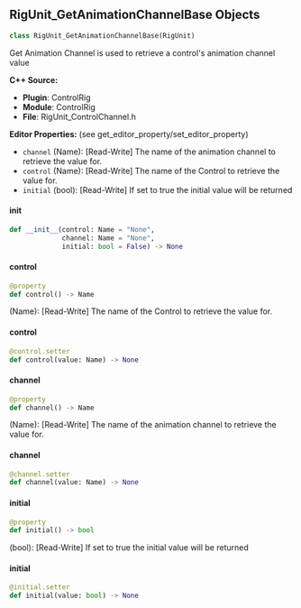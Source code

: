 ## RigUnit_GetAnimationChannelBase Objects

```python
class RigUnit_GetAnimationChannelBase(RigUnit)
```

Get Animation Channel is used to retrieve a control's animation channel value

**C++ Source:**

- **Plugin**: ControlRig
- **Module**: ControlRig
- **File**: RigUnit_ControlChannel.h

**Editor Properties:** (see get_editor_property/set_editor_property)

- ``channel`` (Name):  [Read-Write] The name of the animation channel to retrieve the value for.
- ``control`` (Name):  [Read-Write] The name of the Control to retrieve the value for.
- ``initial`` (bool):  [Read-Write] If set to true the initial value will be returned

<a id="unreal.RigUnit_GetAnimationChannelBase.__init__"></a>

#### __init__

```python
def __init__(control: Name = "None",
             channel: Name = "None",
             initial: bool = False) -> None
```

<a id="unreal.RigUnit_GetAnimationChannelBase.control"></a>

#### control

```python
@property
def control() -> Name
```

(Name):  [Read-Write] The name of the Control to retrieve the value for.

<a id="unreal.RigUnit_GetAnimationChannelBase.control"></a>

#### control

```python
@control.setter
def control(value: Name) -> None
```

<a id="unreal.RigUnit_GetAnimationChannelBase.channel"></a>

#### channel

```python
@property
def channel() -> Name
```

(Name):  [Read-Write] The name of the animation channel to retrieve the value for.

<a id="unreal.RigUnit_GetAnimationChannelBase.channel"></a>

#### channel

```python
@channel.setter
def channel(value: Name) -> None
```

<a id="unreal.RigUnit_GetAnimationChannelBase.initial"></a>

#### initial

```python
@property
def initial() -> bool
```

(bool):  [Read-Write] If set to true the initial value will be returned

<a id="unreal.RigUnit_GetAnimationChannelBase.initial"></a>

#### initial

```python
@initial.setter
def initial(value: bool) -> None
```

<a id="unreal.RigUnit_GetBoolAnimationChannel"></a>